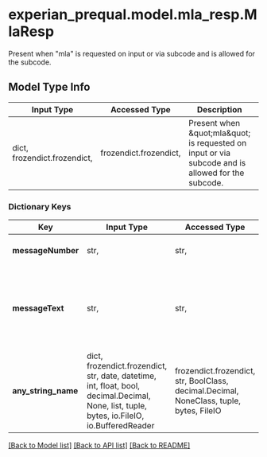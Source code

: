 # experian_prequal.model.mla_resp.MlaResp

Present when \"mla\" is requested on input or via subcode and is allowed for the subcode.

## Model Type Info
Input Type | Accessed Type | Description | Notes
------------ | ------------- | ------------- | -------------
dict, frozendict.frozendict,  | frozendict.frozendict,  | Present when \&quot;mla\&quot; is requested on input or via subcode and is allowed for the subcode. | 

### Dictionary Keys
Key | Input Type | Accessed Type | Description | Notes
------------ | ------------- | ------------- | ------------- | -------------
**messageNumber** | str,  | str,  | Message Number for mla. | [optional] 
**messageText** | str,  | str,  | Message Text matching message number is output in this element.  | [optional] 
**any_string_name** | dict, frozendict.frozendict, str, date, datetime, int, float, bool, decimal.Decimal, None, list, tuple, bytes, io.FileIO, io.BufferedReader | frozendict.frozendict, str, BoolClass, decimal.Decimal, NoneClass, tuple, bytes, FileIO | any string name can be used but the value must be the correct type | [optional]

[[Back to Model list]](../../README.md#documentation-for-models) [[Back to API list]](../../README.md#documentation-for-api-endpoints) [[Back to README]](../../README.md)

